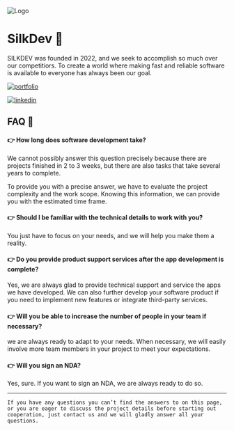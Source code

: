 
![Logo](https://avatars.githubusercontent.com/u/135840222)
# SilkDev 🚀

SILKDEV was founded in 2022, and we seek to accomplish so much over our competitiors. To create a world where making fast and reliable software is available to everyone has always been our goal.

[![portfolio](https://img.shields.io/badge/Official_Website-000?style=for-the-badge&logo=ko-fi&logoColor=white)](https://silkdev.com.tn/) 

[![linkedin](https://img.shields.io/badge/linkedin-0A66C2?style=for-the-badge&logo=linkedin&logoColor=white)](https://www.linkedin.com/company/silkdev/)


## FAQ 🧐

#### 👉️ How long does software development take?

We cannot possibly answer this question precisely because there are projects finished in 2 to 3 weeks, but there are also tasks that take several years to complete. 

To provide you with a precise answer, we have to evaluate the project complexity and the work scope. Knowing this information, we can provide you with the estimated time frame.

#### 👉️ Should I be familiar with the technical details to work with you?

You just have to focus on your needs, and we will help you make them a reality.

#### 👉️ Do you provide product support services after the app development is complete?

Yes, we are always glad to provide technical support and service the apps we have developed. We can also further develop your software product if you need to implement new features or integrate third-party services.

#### 👉️ Will you be able to increase the number of people in your team if necessary?

we are always ready to adapt to your needs. When necessary, we will easily involve more team members in your project to meet your expectations.

#### 👉️ Will you sign an NDA?

Yes, sure. If you want to sign an NDA, we are always ready to do so.  

---
```If you have any questions you can’t find the answers to on this page, or you are eager to discuss the project details before starting out cooperation, just contact us and we will gladly answer all your questions.```

